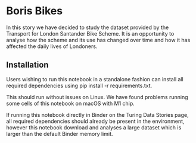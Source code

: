 # Boris Bikes

In this story we have decided to study the dataset provided by the Transport for London Santander Bike Scheme. It is an opportunity to analyse how the scheme and its use has changed over time and how it has affected the daily lives of Londoners.

## Installation

Users wishing to run this notebook in a standalone fashion can install all required dependencies using pip install -r requirements.txt. 

This should run without issues on Linux. We have found problems running some cells of this notebook on macOS with M1 chip.

If running this notebook directly in Binder on the Turing Data Stories page,
all required dependencies should already be present in the environment, however this notebook download and analyses a large dataset
which is larger than the default Binder memory limit. 



